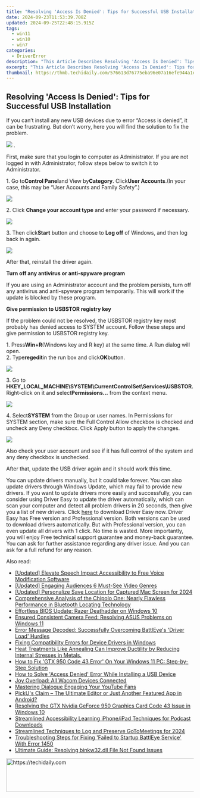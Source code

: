 ```yaml
---
title: "Resolving 'Access Is Denied': Tips for Successful USB Installation"
date: 2024-09-23T11:53:39.708Z
updated: 2024-09-25T22:48:15.915Z
tags:
  - win11
  - win10
  - win7
categories:
  - DriverError
description: "This Article Describes Resolving 'Access Is Denied': Tips for Successful USB Installation"
excerpt: "This Article Describes Resolving 'Access Is Denied': Tips for Successful USB Installation"
thumbnail: https://thmb.techidaily.com/576613d76775eba96e07a16efe944a1e36820bdf585d7f2830fda9d8a084962a.jpg
---
```


## Resolving 'Access Is Denied': Tips for Successful USB Installation

If you can’t install any new USB devices due to error “Access is denied”, it can be frustrating. But don’t worry, here you will find the solution to fix the problem.  
  
![](https://images.drivereasy.com/wp-content/uploads/2016/08/img_57c6862c6dbe8.png) .

First, make sure that you login to computer as Administrator. If you are not logged in with Administrator, follow steps below to switch it to Administrator.  
  
1\. Go to**Control Panel**and View by**Category**. Click**User Accounts**.(In your case, this may be “User Accounts and Family Safety”.)  
  
![](https://images.drivereasy.com/wp-content/uploads/2016/08/img_57c68c5d7bf6a.jpg)
  
2\. Click **Change your account type** and enter your password if necessary.
  
![](https://images.drivereasy.com/wp-content/uploads/2016/07/img_5791ba4e50787.png)
  
 3\. Then click**Start** button and choose to **Log off**  of Windows, and then log back in again.
  
![](https://images.drivereasy.com/wp-content/uploads/2016/07/img_5791bab2104ee.png)

After that, reinstall the driver again.  
  
 **Turn off any antivirus or anti-spyware program**
  
If you are using an Administrator account and the problem persists, turn off any antivirus and anti-spyware program temporarily. This will work if the update is blocked by these program.
  
**Give permission to USBSTOR registry key**
  
If the problem could not be resolved, the USBSTOR registry key most probably has denied access to SYSTEM account. Follow these steps and give permission to USBSTOR registry key.
  
1\. Press**Win+R**(Windows key and R key) at the same time. A Run dialog will open.  
2\. Type**regedit**in the run box and click**OK**button.
  
![](https://images.drivereasy.com/wp-content/uploads/2016/08/img_57c6905ba04f8.png)
  
 3\. Go to **HKEY\_LOCAL\_MACHINE\\SYSTEM\\CurrentControlSet\\Services\\USBSTOR.** Right-click on it and select**Permissions…** from the context menu.

![](https://images.drivereasy.com/wp-content/uploads/2016/08/img_57c692c5d030c.jpg)
  
 4\. Select**SYSTEM** from the Group or user names. In Permissions for SYSTEM section, make sure the Full Control Allow checkbox is checked and uncheck any Deny checkbox. Click Apply button to apply the changes.  
  
![](https://images.drivereasy.com/wp-content/uploads/2016/08/img_57c6933c3f709.png)

 Also check your user account and see if it has full control of the system and any deny checkbox is unchecked.

 After that, update the USB driver again and it should work this time.

 You can update drivers manually, but it could take forever. You can also update drivers through Windows Update, which may fail to provide new drivers. If you want to update drivers more easily and successfully, you can consider using Driver Easy to update the driver automatically, which can scan your computer and detect all problem drivers in 20 seconds, then give you a list of new drivers. Click [here](https://tools.techidaily.com/drivereasy/download/) to download Driver Easy now.
 Driver Easy has Free version and Professional version. Both versions can be used to download drivers automatically. But with Professional version, you can even update all drivers with 1 click. No time is wasted. More importantly, you will enjoy Free technical support guarantee and money-back guarantee. You can ask for further assistance regarding any driver issue. And you can ask for a full refund for any reason.

<ins class="adsbygoogle"
     style="display:block"
     data-ad-format="autorelaxed"
     data-ad-client="ca-pub-7571918770474297"
     data-ad-slot="1223367746"></ins>

<ins class="adsbygoogle"
     style="display:block"
     data-ad-client="ca-pub-7571918770474297"
     data-ad-slot="8358498916"
     data-ad-format="auto"
     data-full-width-responsive="true"></ins>

<span class="atpl-alsoreadstyle">Also read:</span>
<div><ul>
<li><a href="https://fox-blue.techidaily.com/updated-elevate-speech-impact-accessibility-to-free-voice-modification-software/"><u>[Updated] Elevate Speech Impact Accessibility to Free Voice Modification Software</u></a></li>
<li><a href="https://fox-direct.techidaily.com/updated-engaging-audiences-6-must-see-video-genres/"><u>[Updated] Engaging Audiences 6 Must-See Video Genres</u></a></li>
<li><a href="https://screen-recording.techidaily.com/updated-personalize-save-location-for-captured-mac-screen-for-2024/"><u>[Updated] Personalize Save Location for Captured Mac Screen for 2024</u></a></li>
<li><a href="https://techidaily.com/comprehensive-analysis-of-the-chipolo-one-nearly-flawless-performance-in-bluetooth-locating-technology/"><u>Comprehensive Analysis of the Chipolo One: Nearly Flawless Performance in Bluetooth Locating Technology</u></a></li>
<li><a href="https://driver-error.techidaily.com/effortless-bios-update-razer-deathadder-on-windows-10/"><u>Effortless BIOS Update: Razer Deathadder on Windows 10</u></a></li>
<li><a href="https://driver-error.techidaily.com/ensured-consistent-camera-feed-resolving-asus-problems-on-windows-11/"><u>Ensured Consistent Camera Feed: Resolving ASUS Problems on Windows 11</u></a></li>
<li><a href="https://driver-error.techidaily.com/error-message-decoded-successfully-overcoming-battleyes-driver-load-hurdles/"><u>Error Message Decoded: Successfully Overcoming BattlEye's 'Driver Load' Hurdles</u></a></li>
<li><a href="https://driver-error.techidaily.com/fixing-compatibility-errors-for-device-drivers-in-windows/"><u>Fixing Compatibility Errors for Device Drivers in Windows</u></a></li>
<li><a href="https://hardware-help.techidaily.com/heat-treatments-like-annealing-can-improve-ductility-by-reducing-internal-stresses-in-metals/"><u>Heat Treatments Like Annealing Can Improve Ductility by Reducing Internal Stresses in Metals.</u></a></li>
<li><a href="https://driver-error.techidaily.com/how-to-fix-gtx-950-code-43-error-on-your-windows-11-pc-step-by-step-solution/"><u>How to Fix 'GTX 950 Code 43 Error' On Your Windows 11 PC: Step-by-Step Solution</u></a></li>
<li><a href="https://driver-error.techidaily.com/how-to-solve-access-denied-error-while-installing-a-usb-device/"><u>How to Solve 'Access Denied' Error While Installing a USB Device</u></a></li>
<li><a href="https://driver-error.techidaily.com/joy-overload-all-wacom-devices-connected/"><u>Joy Overload: All Wacom Devices Connected</u></a></li>
<li><a href="https://extra-lessons.techidaily.com/mastering-dialogue-engaging-your-youtube-fans/"><u>Mastering Dialogue Engaging Your YouTube Fans</u></a></li>
<li><a href="https://extra-tips.techidaily.com/pickus-claim-the-ultimate-editor-or-just-another-featured-app-in-android/"><u>PickU's Claim – The Ultimate Editor or Just Another Featured App in Android?</u></a></li>
<li><a href="https://driver-error.techidaily.com/resolving-the-gtx-nvidia-geforce-950-graphics-card-code-43-issue-in-windows-10/"><u>Resolving the GTX Nvidia GeForce 950 Graphics Card Code 43 Issue in Windows 10</u></a></li>
<li><a href="https://fox-access.techidaily.com/streamlined-accessibility-learning-iphoneipad-techniques-for-podcast-downloads/"><u>Streamlined Accessibility Learning iPhone/iPad Techniques for Podcast Downloads</u></a></li>
<li><a href="https://screen-activity-recording.techidaily.com/streamlined-techniques-to-log-and-preserve-gotomeetings-for-2024/"><u>Streamlined Techniques to Log and Preserve GoToMeetings for 2024</u></a></li>
<li><a href="https://driver-error.techidaily.com/troubleshooting-steps-for-fixing-failed-to-startup-battleye-service-with-error-1450/"><u>Troubleshooting Steps for Fixing 'Failed to Startup BattlEye Service' With Error 1450</u></a></li>
<li><a href="https://tech-recovery.techidaily.com/ultimate-guide-resolving-binkw32dll-file-not-found-issues/"><u>Ultimate Guide: Resolving binkw32.dll File Not Found Issues</u></a></li>
</ul></div>

<!-- affiliate ads begin -->
<a href="https://appsumo.8odi.net/c/5597632/2052060/7443" target="_top" id="2052060">
  <img src="//a.impactradius-go.com/display-ad/7443-2052060" border="0" alt="https://techidaily.com" width="728" height="90"/>
</a>
<img height="0" width="0" src="https://appsumo.8odi.net/i/5597632/2052060/7443" style="position:absolute;visibility:hidden;" border="0" />
<!-- affiliate ads end -->

